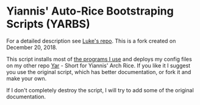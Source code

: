 # Yiannis' Auto-Rice Bootstraping Scripts (YARBS)

For a detailed description see [Luke's repo](https://github.com/LukeSmithxyz/LARBS).
This is a fork created on December 20, 2018.

This script installs most of [the programs I use](https://github.com/namesyiannis/YARBS/blob/master/progs.csv) and deploys my config files on my
other repo [Yar](https://github.com/namesyiannis/Yar) - Short for Yiannis' Arch Rice.
If you like it I suggest you use the original script, which has better documentation, or fork it and make 
your own.

If I don't completely destroy the script, I will try to add some of the
original documentation.
